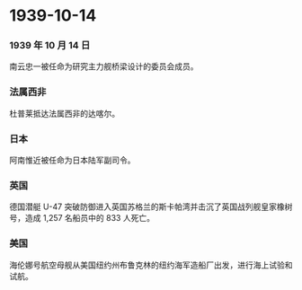 # 1939-10-14

### 1939 年 10 月 14 日

南云忠一被任命为研究主力舰桥梁设计的委员会成员。

### 法属西非

杜普莱抵达法属西非的达喀尔。

### 日本

阿南惟近被任命为日本陆军副司令。

### 英国

德国潜艇 U-47
突破防御进入英国苏格兰的斯卡帕湾并击沉了英国战列舰皇家橡树号，造成 1,257
名船员中的 833 人死亡。

### 美国

海伦娜号航空母舰从美国纽约州布鲁克林的纽约海军造船厂出发，进行海上试验和试航。